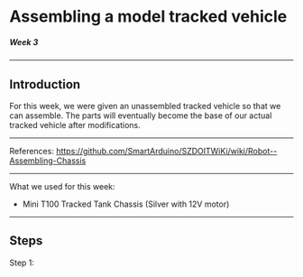 # Assembling a model tracked vehicle
##### Week 3
***
## Introduction
For this week, we were given an unassembled tracked vehicle so that we can assemble. The parts will eventually become the base of our actual tracked vehicle after modifications.
***
References:
https://github.com/SmartArduino/SZDOITWiKi/wiki/Robot--Assembling-Chassis
***
What we used for this week:
* Mini T100 Tracked Tank Chassis (Silver with 12V motor)
***
## Steps
Step 1: